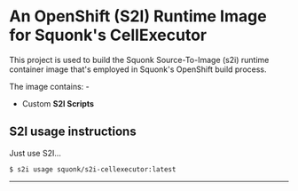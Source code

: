 # An OpenShift (S2I) Runtime Image for Squonk's CellExecutor
This project is used to build the Squonk Source-To-Image (s2i) runtime
container image that's employed in Squonk's OpenShift build process.

The image contains: -

-   Custom **S2I Scripts**

## S2I usage instructions
Just use S2I...

    $ s2i usage squonk/s2i-cellexecutor:latest

---
